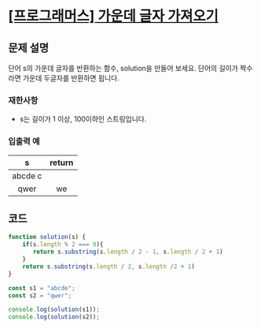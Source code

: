 # [\[프로그래머스\] 가운데 글자 가져오기](https://programmers.co.kr/learn/courses/30/lessons/12903)

## 문제 설명
단어 s의 가운데 글자를 반환하는 함수, solution을 만들어 보세요. 단어의 길이가 짝수라면 가운데 두글자를 반환하면 됩니다.

### 재한사항
- s는 길이가 1 이상, 100이하인 스트링입니다.

### 입출력 예
| s | return |
| :---: | :---: |
| abcde	c |
| qwer | we |

## 코드

```javascript
function solution(s) {
    if(s.length % 2 === 0){
       return s.substring(s.length / 2 - 1, s.length / 2 + 1)
    }
    return s.substring(s.length / 2, s.length /2 + 1)
}

const s1 = "abcde";
const s2 = "qwer";

console.log(solution(s1));
console.log(solution(s2));
```
